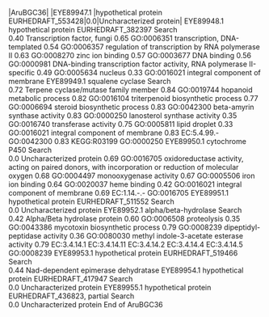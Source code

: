 
|AruBGC36|
|EYE89947.1	|hypothetical protein EURHEDRAFT_553428|0.0|Uncharacterized protein|
EYE89948.1	hypothetical protein EURHEDRAFT_382397 
Search		
0.40	Transcription factor, fungi
0.65	GO:0006351	transcription, DNA-templated
0.54	GO:0006357	regulation of transcription by RNA polymerase II
0.63	GO:0008270	zinc ion binding
0.57	GO:0003677	DNA binding
0.56	GO:0000981	DNA-binding transcription factor activity, RNA polymerase II-specific
0.49	GO:0005634	nucleus
0.33	GO:0016021	integral component of membrane
EYE89949.1	squalene cyclase 
Search		
0.72	Terpene cyclase/mutase family member
0.84	GO:0019744	hopanoid metabolic process
0.82	GO:0016104	triterpenoid biosynthetic process
0.77	GO:0006694	steroid biosynthetic process
0.83	GO:0042300	beta-amyrin synthase activity
0.83	GO:0000250	lanosterol synthase activity
0.35	GO:0016740	transferase activity
0.75	GO:0005811	lipid droplet
0.33	GO:0016021	integral component of membrane
0.83	EC:5.4.99.-	GO:0042300
0.83	KEGG:R03199	GO:0000250
EYE89950.1	cytochrome P450 
Search		
0.0	Uncharacterized protein
0.69	GO:0016705	oxidoreductase activity, acting on paired donors, with incorporation or reduction of molecular oxygen
0.68	GO:0004497	monooxygenase activity
0.67	GO:0005506	iron ion binding
0.64	GO:0020037	heme binding
0.42	GO:0016021	integral component of membrane
0.69	EC:1.14.-.-	GO:0016705
EYE89951.1	hypothetical protein EURHEDRAFT_511552 
Search		
0.0	Uncharacterized protein
EYE89952.1	alpha/beta-hydrolase 
Search		
0.42	Alpha/Beta hydrolase protein
0.60	GO:0006508	proteolysis
0.35	GO:0043386	mycotoxin biosynthetic process
0.79	GO:0008239	dipeptidyl-peptidase activity
0.36	GO:0080030	methyl indole-3-acetate esterase activity
0.79	EC:3.4.14.1 EC:3.4.14.11 EC:3.4.14.2 EC:3.4.14.4 EC:3.4.14.5	GO:0008239
EYE89953.1	hypothetical protein EURHEDRAFT_519466 
Search		
0.44	Nad-dependent epimerase dehydratase
EYE89954.1	hypothetical protein EURHEDRAFT_417947 
Search		
0.0	Uncharacterized protein
EYE89955.1	hypothetical protein EURHEDRAFT_436823, partial 
Search		
0.0	Uncharacterized protein
End of AruBGC36
